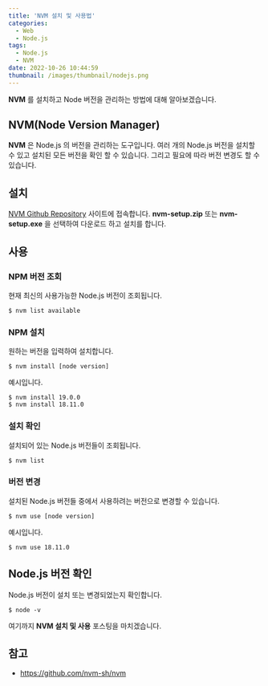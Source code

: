 ```yaml
---
title: 'NVM 설치 및 사용법'
categories:
  - Web
  - Node.js
tags:
  - Node.js
  - NVM
date: 2022-10-26 10:44:59
thumbnail: /images/thumbnail/nodejs.png
---
```


**NVM** 를 설치하고 Node 버전을 관리하는 방법에 대해 알아보겠습니다.

## NVM(Node Version Manager)

**NVM** 은 Node.js 의 버전을 관리하는 도구입니다. 여러 개의 Node.js 버전을 설치할 수 있고 설치된 모든 버전을 확인 할 수 있습니다. 그리고 필요에 따라 버전 변경도 할 수 있습니다.

## 설치

[NVM Github Repository](https://github.com/coreybutler/nvm-windows/releases) 사이트에 접속합니다. **nvm-setup.zip** 또는 **nvm-setup.exe** 을 선택하여 다운로드 하고 설치를 합니다.

## 사용

### NPM 버전 조회

현재 최신의 사용가능한 Node.js 버전이 조회됩니다.

```shell
$ nvm list available
```

### NPM 설치

원하는 버전을 입력하여 설치합니다.

```shell
$ nvm install [node version]
```

예시입니다.

```shell
$ nvm install 19.0.0
$ nvm install 18.11.0
```

### 설치 확인

설치되어 있는 Node.js 버전들이 조회됩니다.

```shell
$ nvm list
```

### 버전 변경

설치된 Node.js 버전들 중에서 사용하려는 버전으로 변경할 수 있습니다.

```shell
$ nvm use [node version]
```

예시입니다.

```shell
$ nvm use 18.11.0
```

## Node.js 버전 확인

Node.js 버전이 설치 또는 변경되었는지 확인합니다.

```shell
$ node -v
```

여기까지 **NVM 설치 및 사용** 포스팅을 마치겠습니다.

## 참고

- https://github.com/nvm-sh/nvm
